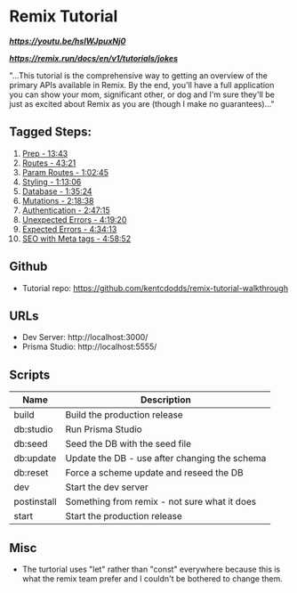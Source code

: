 # Remix Tutorial

***https://youtu.be/hsIWJpuxNj0***

***https://remix.run/docs/en/v1/tutorials/jokes***

"...This tutorial is the comprehensive way to getting an overview of the primary APIs available in Remix. By the end, you'll have a full application you can show your mom, significant other, or dog and I'm sure they'll be just as excited about Remix as you are (though I make no guarantees)..."

## Tagged Steps:

1. [Prep - 13:43](https://youtu.be/hsIWJpuxNj0?t=823)
2. [Routes - 43:21](https://youtu.be/hsIWJpuxNj0?t=2601)
3. [Param Routes - 1:02:45](https://youtu.be/hsIWJpuxNj0?t=3765)
4. [Styling - 1:13:06](https://youtu.be/hsIWJpuxNj0?t=4386)
5. [Database - 1:35:24](https://youtu.be/hsIWJpuxNj0?t=5724)
6. [Mutations - 2:18:38](https://youtu.be/hsIWJpuxNj0?t=8318)
7. [Authentication - 2:47:15](https://youtu.be/hsIWJpuxNj0?t=10035)
8. [Unexpected Errors - 4:19:20](https://youtu.be/hsIWJpuxNj0?t=15560)
9. [Expected Errors - 4:34:13](https://youtu.be/hsIWJpuxNj0?t=16453)
10. [SEO with Meta tags - 4:58:52](https://youtu.be/hsIWJpuxNj0?t=17932)

## Github

- Tutorial repo: https://github.com/kentcdodds/remix-tutorial-walkthrough

## URLs

- Dev Server: http://localhost:3000/
- Prisma Studio: http://localhost:5555/

## Scripts

| Name        | Description                                   |
| ----------- | --------------------------------------------- |
| build       | Build the production release                  |
| db:studio   | Run Prisma Studio                             |
| db:seed     | Seed the DB with the seed file                |
| db:update   | Update the DB - use after changing the schema |
| db:reset    | Force a scheme update and reseed the DB       |
| dev         | Start the dev server                          |
| postinstall | Something from remix - not sure what it does  |
| start       | Start the production release                  |

## Misc

- The turtorial uses "let" rather than "const" everywhere because this is what the remix team prefer and I couldn't be bothered to change them.
